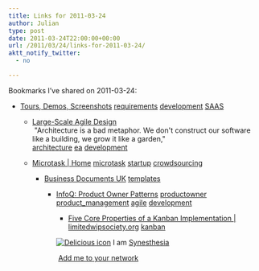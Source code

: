 ```yaml
---
title: Links for 2011-03-24
author: Julian
type: post
date: 2011-03-24T22:00:00+00:00
url: /2011/03/24/links-for-2011-03-24/
aktt_notify_twitter:
  - no

---
```

Bookmarks I&#8217;ve shared on 2011-03-24:

  * [Tours, Demos, Screenshots][1] 
    [requirements][2] [development][3] [SAAS][4] </li> 
    
      * [Large-Scale Agile Design][5]  
        &nbsp;"Architecture is a bad metaphor. We don't construct our software like a building, we grow it like a garden,"&nbsp;  
        [architecture][6] [ea][7] [development][3] 
      * [Microtask | Home][8] 
        [microtask][9] [startup][10] [crowdsourcing][11] </li> 
        
          * [Business Documents UK][12] 
            [templates][13] </li> 
            
              * [InfoQ: Product Owner Patterns][14] 
                [productowner][15] [product_management][16] [agile][17] [development][3] </li> 
                
                  * [Five Core Properties of a Kanban Implementation | limitedwipsociety.org][18] 
                    [kanban][19] </li> </ul> 
                    
                    <p class="deliciouslink">
                      <a href="http://del.icio.us/synesthesia" title="See all my bookmarks on del.icio.us"><img src="https://www.synesthesia.co.uk/images/deliciousicon.jpg" alt="Delicious icon" /></a>&nbsp;I am <a href="http://del.icio.us/synesthesia" title="See all my bookmarks on del.icio.us">Synesthesia</a>
                    </p>
                    
                    <p class="deliciouslink">
                      <a href="http://del.icio.us/network?add=synesthesia" title="Add me to your del.icio.us network"><img src="https://www.synesthesia.co.uk/images/add.gif" alt="" /></a>&nbsp;<a href="http://del.icio.us/network?add=synesthesia" title="Add me to your del.icio.us network">Add me to your network</a>
                    </p>

 [1]: http://www.gatherspace.com/index.html
 [2]: http://www.delicious.com/synesthesia/requirements
 [3]: http://www.delicious.com/synesthesia/development
 [4]: http://www.delicious.com/synesthesia/SAAS
 [5]: http://www.infoq.com/articles/large-scale-agile-design-and-architecture
 [6]: http://www.delicious.com/synesthesia/architecture
 [7]: http://www.delicious.com/synesthesia/ea
 [8]: http://www.microtask.com/homexqxq1
 [9]: http://www.delicious.com/synesthesia/microtask
 [10]: http://www.delicious.com/synesthesia/startup
 [11]: http://www.delicious.com/synesthesia/crowdsourcing
 [12]: http://business-docs.co.uk/
 [13]: http://www.delicious.com/synesthesia/templates
 [14]: http://www.infoq.com/news/2011/03/product-owner-patterns
 [15]: http://www.delicious.com/synesthesia/productowner
 [16]: http://www.delicious.com/synesthesia/product_management
 [17]: http://www.delicious.com/synesthesia/agile
 [18]: http://www.limitedwipsociety.org/2010/04/11/five-core-properties-of-a-kanban-implementation
 [19]: http://www.delicious.com/synesthesia/kanban